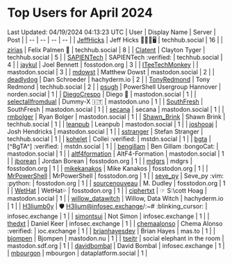 # Top Users for April 2024
Last Updated: 04/19/2024 04:13:23 UTC
| User | Display Name | Server | Post |
| -- | -- | -- | -- |
| [JeffHicks](https://techhub.social/@JeffHicks) | Jeff Hicks 🐶🎼🍷🖥️ | techhub.social | 16 |
| [zirias](https://techhub.social/@zirias) | Felix Palmen 📯 | techhub.social | 8 |
| [Clatent](https://techhub.social/@Clatent) | Clayton Tyger | techhub.social | 5 |
| [SAPIENTech](https://techhub.social/@SAPIENTech) | SAPIENTech :verified: | techhub.social | 4 |
| [jaykul](https://fosstodon.org/@jaykul) | Joel Bennett | fosstodon.org | 3 |
| [ITeeTechMonkey](https://mastodon.social/@ITeeTechMonkey) |  | mastodon.social | 3 |
| [mdowst](https://mastodon.social/@mdowst) | Matthew Dowst | mastodon.social | 2 |
| [deadlydog](https://hachyderm.io/@deadlydog) | Dan Schroeder | hachyderm.io | 2 |
| [TonyRedmond](https://techhub.social/@TonyRedmond) | Tony Redmond | techhub.social | 2 |
| [psugh](https://norden.social/@psugh) | PowerShell Usergroup Hannover | norden.social | 1 |
| [DiegoCrespo](https://mastodon.social/@DiegoCrespo) | Diego 🌲 | mastodon.social | 1 |
| [selectallfromdual](https://mastodon.uno/@selectallfromdual) | Dummy-X 🇮🇹 | mastodon.uno | 1 |
| [SouthFresh](https://mastodon.social/@SouthFresh) | SouthFresh | mastodon.social | 1 |
| [secana](https://mastodon.social/@secana) | secana | mastodon.social | 1 |
| [rmbolger](https://mastodon.social/@rmbolger) | Ryan Bolger | mastodon.social | 1 |
| [Shawn_Brink](https://techhub.social/@Shawn_Brink) | Shawn Brink | techhub.social | 1 |
| [leanpub](https://mastodon.social/@leanpub) | Leanpub | mastodon.social | 1 |
| [joshooaj](https://mastodon.social/@joshooaj) | Josh Hendricks | mastodon.social | 1 |
| [sstranger](https://techhub.social/@sstranger) | Stefan Stranger | techhub.social | 1 |
| [kohelet](https://mstdn.social/@kohelet) | Collei :verified: | mstdn.social | 1 |
| [bgta](https://mstdn.social/@bgta) | [^BgTA^] :verified: | mstdn.social | 1 |
| [bengillam](https://mastodon.social/@bengillam) | Ben Gillam :bongoCat: | mastodon.social | 1 |
| [altf4formation](https://mastodon.social/@altf4formation) | AltF4-Formation | mastodon.social | 1 |
| [jborean](https://fosstodon.org/@jborean) | Jordan Borean | fosstodon.org | 1 |
| [mdgrs](https://fosstodon.org/@mdgrs) | mdgrs | fosstodon.org | 1 |
| [mikekanakos](https://fosstodon.org/@mikekanakos) | Mike Kanakos | fosstodon.org | 1 |
| [MrPowerShell](https://fosstodon.org/@MrPowerShell) | MrPowerShell | fosstodon.org | 1 |
| [seve_py](https://fosstodon.org/@seve_py) | Seve_py :vim: :python: | fosstodon.org | 1 |
| [sourcenouveau](https://fosstodon.org/@sourcenouveau) | M. Dudley | fosstodon.org | 1 |
| [WetHat](https://fosstodon.org/@WetHat) | WetHat💦 | fosstodon.org | 1 |
| [ciphertxt](https://mastodon.social/@ciphertxt) | ☞ S:\cott Hoag | mastodon.social | 1 |
| [willow_datawitch](https://hachyderm.io/@willow_datawitch) | Willow, Data Witch | hachyderm.io | 1 |
| [H3liumb0y](https://infosec.exchange/@H3liumb0y) | 🛡 H3lium@infosec.exchange/:~# :blinking_cursor:​ | infosec.exchange | 1 |
| [simontsui](https://infosec.exchange/@simontsui) | Not Simon | infosec.exchange | 1 |
| [thedxt](https://infosec.exchange/@thedxt) | Daniel Keer | infosec.exchange | 1 |
| [chemaalonso](https://ioc.exchange/@chemaalonso) | Chema Alonso :verified: | ioc.exchange | 1 |
| [brianhayesdev](https://mas.to/@brianhayesdev) | Brian Hayes | mas.to | 1 |
| [bjompen](https://mastodon.nu/@bjompen) | Bjompen | mastodon.nu | 1 |
| [tseitr](https://mastodon.sdf.org/@tseitr) | social elephant in the room | mastodon.sdf.org | 1 |
| [davidbombal](https://infosec.exchange/@davidbombal) | David Bombal | infosec.exchange | 1 |
| [mbourgon](https://dataplatform.social/@mbourgon) | mbourgon | dataplatform.social | 1 |
